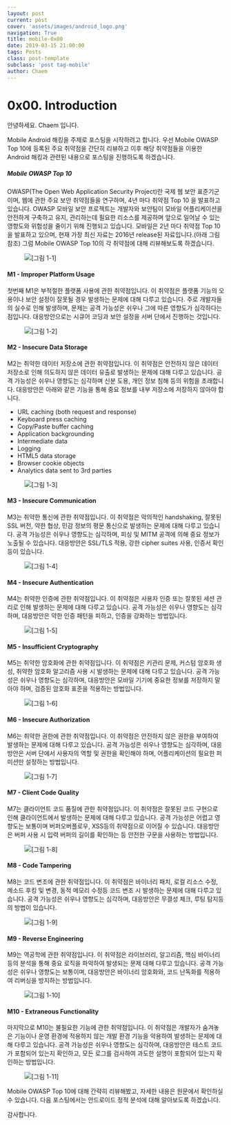 ```yaml
---
layout: post
current: post
cover: 'assets/images/android_logo.png'
navigation: True
title: mobile-0x00
date: 2019-03-15 21:00:00
tags: Posts
class: post-template
subclass: 'post tag-mobile'
author: Chaem
---
```



# 0x00. Introduction 

안녕하세요. Chaem 입니다.

Mobile Android 해킹을 주제로 포스팅을 시작하려고 합니다.
우선 Mobile OWASP Top 10에 등록된  주요 취약점을 간단히 리뷰하고 이후 해당 취약점들을 이용한 Android 해킹과 관련된 내용으로 포스팅을 진행하도록 하겠습니다. 

##### Mobile OWASP Top 10
OWASP(The Open Web Application Security Project)란 국제 웹 보안 표준기군이며, 웹에 관한 주요 보안 취약점들을 연구하며, 4년 마다 취약점 Top 10 을 발표하고 있습니다. 
OWASP 모바일 보안 프로젝트는 개발자와 보안팀이 모바일 어플리케이션을 안전하게 구축하고 유지, 관리하는데 필요한 리소스를 제공하며 앞으로 일어날 수 있는 영향도와 위험성을 줄이기 위해 진행되고 있습니다. 모바일은 2년 마다 취약점 Top 10을 발표하고 있으며, 현재 가장 최신 자료는 2016년 release된 자료입니다.(아래 그림 참조)
그럼 Mobile OWASP Top 10의 각 취약점에 대해 리뷰해보도록 하겠습니다.

<figure>
  <img data-action="zoom" src='{{ "/assets/images/mobile/Mobile OWASP TOP10.png" | relative_url }}' alt='[그림 1-1]'>
</figure>


#### M1 - Improper Platform Usage
첫번째 M1은 부적절한 플랫폼 사용에 관한 취약점입니다. 
이 취약점은 플랫폼 기능의 오용이나 보안 설정이 잘못될 경우 발생하는 문제에 대해 다루고 있습니다.
주로 개발자들의 실수로 인해 발생하며, 문제는 공격 가능성은 쉬우나 그에 따른 영향도가 심각하다는 점입니다.
대응방안으로는 시큐어 코딩과 보안 설정을 서버 단에서 진행하는 것입니다.
<figure>
  <img data-action="zoom" src='{{ "/assets/images/mobile/M1.png" | relative_url }}' alt='[그림 1-2]'>
</figure>


#### M2 - Insecure Data Storage
M2는 취약한 데이터 저장소에 관한 취약점입니다. 
이 취약점은 안전하지 않은 데이터 저장소로 인해 의도하지 않은 데이터 유출로 발생하는 문제에 대해 다루고 있습니다. 공격 가능성은 쉬우나 영향도는 심각하며 신분 도용, 개인 정보 침해 등의 위험을 초래합니다.
대응방안은 아래와 같은 기능을 통해 중요 정보를 내부 저장소에 저장하지 않아야 합니다.

- URL caching (both request and response)
- Keyboard press caching
- Copy/Paste buffer caching
- Application backgrounding
- Intermediate data
- Logging
- HTML5 data storage
- Browser cookie objects
- Analytics data sent to 3rd parties
<figure>
  <img data-action="zoom" src='{{ "/assets/images/mobile/M3.png" | relative_url }}' alt='[그림 1-3]'>
</figure>


#### M3 - Insecure Communication
M3는 취약한 통신에 관한 취약점입니다. 이 취약점은 악의적인 handshaking, 잘못된 SSL 버전, 약한 협상, 민감 정보의 평문 통신으로 발생하는 문제에 대해 다루고 있습니다. 공격 가능성은 쉬우나 영향도는 심각하며, 피싱 및 MITM 공격에 의해 중요 정보가 노출될 수 있습니다.
대응방안은 SSL/TLS 적용, 강한 cipher suites 사용, 인증서 확인 등이 있습니다.
	
<figure>
  <img data-action="zoom" src='{{ "/assets/images/mobile/M2.png" | relative_url }}' alt='[그림 1-4]'>
</figure>


#### M4 - Insecure Authentication
M4는 취약한 인증에 관한 취약점입니다. 이 취약점은 사용자 인증 또는 잘못된 세션 관리로 인해 발생하는 문제에 대해 다루고 있습니다. 공격 가능성은 쉬우나 영향도는 심각하며, 대응방안은 약한 인증 패턴을 피하고, 인증을 강화하는 방법입니다.
	
<figure>
  <img data-action="zoom" src='{{ "/assets/images/mobile/M4.png" | relative_url }}' alt='[그림 1-5]'>
</figure>


#### M5 - Insufficient Cryptography
M5는 취약한 암호화에 관한 취약점입니다. 이 취약점은 키관리 문제, 커스텀 암호화 생성, 취약한 암호화 알고리즘 사용 시 발생하는 문제에 대해 다루고 있습니다. 공격 가능성은 쉬우나 영향도는 심각하며, 대응방안은 모바일 기기에 중요한 정보를 저장하지 말아야 하며, 검증된 암호화 표준을 적용하는 방법입니다.
	
<figure>
  <img data-action="zoom" src='{{ "/assets/images/mobile/M5.png" | relative_url }}' alt='[그림 1-6]'>
</figure>


#### M6 - Insecure Authorization
M6는 취약한 권한에 관한 취약점입니다. 이 취약점은 안전하지 않은 권한을 부여하여 발생하는 문제에 대해 다루고 있습니다. 공격 가능성은 쉬우나 영향도는 심각하며, 대응방안은 서버 단에서 사용자의 역할 및 권한을 확인해야 하며, 어플리케이션의 필요한 퍼미션만 설정하는 방법입니다.
	
<figure>
  <img data-action="zoom" src='{{ "/assets/images/mobile/M6.png" | relative_url }}' alt='[그림 1-7]'>
</figure>


#### M7 - Client Code Quality
M7는 클라이언트 코드 품질에 관한 취약점입니다. 이 취약점은 잘못된 코드 구현으로 인해 클라이언트에서 발생하는 문제에 대해 다루고 있습니다. 공격 가능성은 어렵고 영향도는 보통이며 버퍼오버플로우, XSS등의 취약점으로 이어질 수 있습니다.
대응방안은 버퍼 사용 시 입력 버퍼의 길이를 확인하는 등 안전한 구문을 사용하는 방법입니다.
	
<figure>
  <img data-action="zoom" src='{{ "/assets/images/mobile/M7.png" | relative_url }}' alt='[그림 1-8]'>
</figure>


#### M8 - Code Tampering
M8는 코드 변조에 관한 취약점입니다. 이 취약점은 바이너리 패치, 로컬 리소스 수정, 메소드 후킹 및 변경, 동적 메모리 수정등 코드 변조 시 발생하는 문제에 대해 다루고 있습니다. 공격 가능성은 쉬우나 영향도는 심각하며, 대응방안은 무결성 체크, 루팅 탐지등의 방법이 있습니다.
	
<figure>
  <img data-action="zoom" src='{{ "/assets/images/mobile/M8.png" | relative_url }}' alt='[그림 1-9]'>
</figure>


#### M9 - Reverse Engineering
M9는 역공학에 관한 취약점입니다. 이 취약점은 라이브러리, 알고리즘, 핵심 바이너리 등의 분석을 통해 중요 로직을 파악하여 발생되는 문제 대해 다루고 있습니다. 공격 가능성은 쉬우나 영향도는 보통이며,
대응방안은 바이너리 암호화와, 코드 난독화를 적용하여 리버싱을 방지하는 방법입니다.
	
<figure>
  <img data-action="zoom" src='{{ "/assets/images/mobile/M9.png" | relative_url }}' alt='[그림 1-10]'>
</figure>


#### M10 - Extraneous Functionality
마지막으로 M10는 불필요한 기능에 관한 취약점입니다. 이 취약점은 개발자가 숨겨놓은 기능이나 운영 환경에 적용하지 않는 개발 환경 기능을 악용하여 발생하는 문제에 대해 다루고 있습니다. 공격 가능성은 쉬우나 영향도는 심각하며, 대응방안은 테스트 코드가 포함되어 있는지 확인하고, 모든 로그를 검사하여 과도한 설명이 포함되어 있는지 확인하는 방법입니다.
	
<figure>
  <img data-action="zoom" src='{{ "/assets/images/mobile/M10.png" | relative_url }}' alt='[그림 1-11]'>
</figure>


Mobile OWASP Top 10에 대해 간략히 리뷰해봤고, 자세한 내용은 원문에서 확인하실 수 있습니다.
다음 포스팅에서는 안드로이드 정적 분석에 대해 알아보도록 하겠습니다.


감사합니다.

